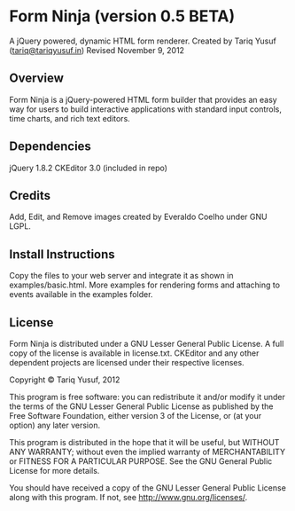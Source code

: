 Form Ninja (version 0.5 BETA)
==========
A jQuery powered, dynamic HTML form renderer.
Created by Tariq Yusuf (tariq@tariqyusuf.in)
Revised November 9, 2012

Overview
---------
Form Ninja is a jQuery-powered HTML form builder that provides an easy way for users to build interactive applications with standard input controls, time charts, and rich text editors.

Dependencies
------------
jQuery 1.8.2
CKEditor 3.0 (included in repo)

Credits
-------
Add, Edit, and Remove images created by Everaldo Coelho under GNU LGPL.

Install Instructions
---------------------
Copy the files to your web server and integrate it as shown in examples/basic.html.  More examples for rendering forms and attaching to events available in the examples folder.

License
-------
Form Ninja is distributed under a GNU Lesser General Public License.  A full copy of the license is available in license.txt.
CKEditor and any other dependent projects are licensed under their respective licenses.

Copyright © Tariq Yusuf, 2012

This program is free software: you can redistribute it and/or modify
it under the terms of the GNU Lesser General Public License as published by
the Free Software Foundation, either version 3 of the License, or
(at your option) any later version.

This program is distributed in the hope that it will be useful,
but WITHOUT ANY WARRANTY; without even the implied warranty of
MERCHANTABILITY or FITNESS FOR A PARTICULAR PURPOSE.  See the
GNU General Public License for more details.

You should have received a copy of the GNU Lesser General Public License
along with this program.  If not, see <http://www.gnu.org/licenses/>.
